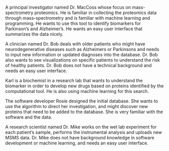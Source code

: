 A principal investigator named Dr. MacCoss whose focus on 
mass-spectrometry proteomics. He is familiar in collecting the proteomics 
data through mass-spectrometry and is familiar with machine learning and 
programming. He wants to use this tool to identify biomarkers for 
Parkinson’s and Alzheimer’s. He wants an easy user interface that 
summarizes the data nicely. 

A clinician named Dr. Bob deals with older patients who might have 
neurodegenerative diseases such as Alzheimers or Parkinsons and needs to 
input new information or updated diagnoses into the database. Dr. Bob also 
wants to see visualizations on specific patients to understand the risk of 
healthy patients. Dr. Bob does not have a technical background and needs 
an easy user interface. 

Karl is a biochemist in a research lab that wants to understand the 
biomarker in order to develop new drugs based on proteins identified by 
the computational tool. He is also using machine learning for this search. 

The software developer Rosie designed the initial database. She wants to 
use the algorithm to direct her investigation, and might discover new 
proteins that need to be added to the database. She is very familiar with 
the software and the data. 

A research scientist named Dr. Mike works on the wet lab experiment for 
each patient’s sample, performs the instrumental analysis and uploads new 
MSMS data. Dr. Mike does not have background knowledge in software 
development or machine learning, and needs an easy user interface.

